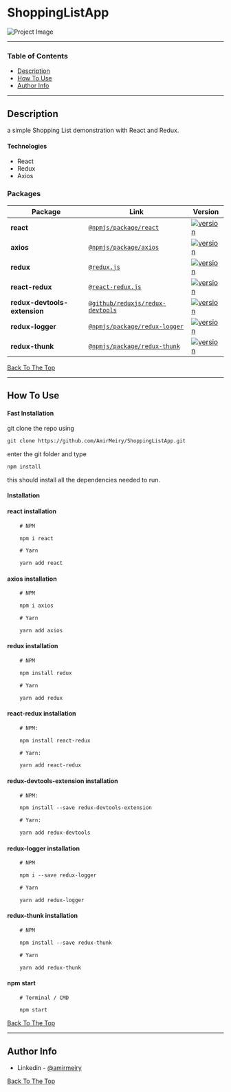 # ShoppingListApp

![Project Image](https://res.cloudinary.com/practicaldev/image/fetch/s--UVX7ie6K--/c_limit%2Cf_auto%2Cfl_progressive%2Cq_auto%2Cw_880/https://dev-to-uploads.s3.amazonaws.com/i/v4y43jjfj7u5r8to8qdu.png)

---

### Table of Contents

- [Description](#description)
- [How To Use](#how-to-use)
- [Author Info](#author-info)

---

## Description

a simple Shopping List demonstration with React and Redux.

#### Technologies

- React
- Redux
- Axios

### Packages

| Package | Link | Version |
| ------- | ------- | ------- |
| **react** | [`@npmjs/package/react`](https://www.npmjs.com/package/react) | [![version](https://img.shields.io/badge/dependencies-up%20to%20date-brightgreen)](https://www.npmjs.com/package/react)
| **axios** | [`@npmjs/package/axios`](https://www.npmjs.com/package/axios) | [![version](https://img.shields.io/badge/dependencies-up%20to%20date-brightgreen)](https://www.npmjs.com/package/axios)
| **redux** | [`@redux.js`](https://redux.js.org/) | [![version](https://img.shields.io/badge/dependencies-up%20to%20date-brightgreen)](https://redux.js.org/)
| **react-redux** | [`@react-redux.js`](https://react-redux.js.org/) | [![version](https://img.shields.io/badge/dependencies-up%20to%20date-brightgreen)](https://react-redux.js.org/)
| **redux-devtools-extension** | [`@github/reduxjs/redux-devtools`](https://github.com/reduxjs/redux-devtools) | [![version](https://img.shields.io/badge/dependencies-up%20to%20date-brightgreen)](https://github.com/reduxjs/redux-devtools)
| **redux-logger** | [`@npmjs/package/redux-logger`](https://www.npmjs.com/package/redux-logger) | [![version](https://img.shields.io/badge/dependencies-up%20to%20date-brightgreen)](https://www.npmjs.com/package/redux-logger)
| **redux-thunk** | [`@npmjs/package/redux-thunk`](https://www.npmjs.com/package/redux-thunk) | [![version](https://img.shields.io/badge/dependencies-up%20to%20date-brightgreen)](https://www.npmjs.com/package/redux-thunk)

[Back To The Top](#read-me-template)

---

## How To Use

#### Fast Installation

git clone the repo using
```html
git clone https://github.com/AmirMeiry/ShoppingListApp.git
```

enter the git folder and type
```html
npm install
```

this should install all the dependencies needed to run.

#### Installation

#### react installation
```html
    # NPM

    npm i react

    # Yarn

    yarn add react
```


#### axios installation
```html
    # NPM

    npm i axios

    # Yarn

    yarn add axios
```

#### redux installation
```html
    # NPM

    npm install redux

    # Yarn

    yarn add redux
```

#### react-redux installation
```html
    # NPM:

    npm install react-redux

    # Yarn:

    yarn add react-redux
```

#### redux-devtools-extension installation
```html
    # NPM:

    npm install --save redux-devtools-extension

    # Yarn:

    yarn add redux-devtools
```

#### redux-logger installation
```html
    # NPM

    npm i --save redux-logger

    # Yarn

    yarn add redux-logger
```

#### redux-thunk installation
```html
    # NPM

    npm install --save redux-thunk

    # Yarn

    yarn add redux-thunk
```

#### npm start
```html
    # Terminal / CMD

    npm start
```

[Back To The Top](#read-me-template)

---

## Author Info

- Linkedin - [@amirmeiry](https://www.linkedin.com/in/amir-meiry-5aa2abb9/)

[Back To The Top](#read-me-template)
